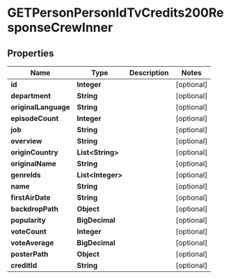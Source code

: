

# GETPersonPersonIdTvCredits200ResponseCrewInner


## Properties

| Name | Type | Description | Notes |
|------------ | ------------- | ------------- | -------------|
|**id** | **Integer** |  |  [optional] |
|**department** | **String** |  |  [optional] |
|**originalLanguage** | **String** |  |  [optional] |
|**episodeCount** | **Integer** |  |  [optional] |
|**job** | **String** |  |  [optional] |
|**overview** | **String** |  |  [optional] |
|**originCountry** | **List&lt;String&gt;** |  |  [optional] |
|**originalName** | **String** |  |  [optional] |
|**genreIds** | **List&lt;Integer&gt;** |  |  [optional] |
|**name** | **String** |  |  [optional] |
|**firstAirDate** | **String** |  |  [optional] |
|**backdropPath** | **Object** |  |  [optional] |
|**popularity** | **BigDecimal** |  |  [optional] |
|**voteCount** | **Integer** |  |  [optional] |
|**voteAverage** | **BigDecimal** |  |  [optional] |
|**posterPath** | **Object** |  |  [optional] |
|**creditId** | **String** |  |  [optional] |



